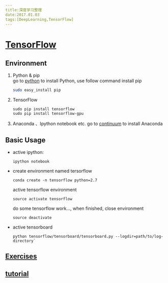 ```yaml
---
title:深度学习整理
date:2017.01.03
tags:[DeepLearning,TensorFlow]
---
```


# [TensorFlow](https://www.tensorflow.org/how_tos/using_gpu/#supported_devices)

## Environment
1. Python & pip  
    go to [python](https://www.python.org) to install Python, use follow command install pip
    ```bash
    sudo easy_install pip
    ```
2. TensorFlow  
    ```
    sudo pip install tensorflow
    sudo pip install tensorflow-gpu
    ```
3. Anaconda 、Ipython notebook etc.
    go to [continuum](https://www.continuum.io) to install Anaconda
## Basic Usage    
* active ipython:
    ```
    ipython notebook
    ```
* create environment named tersorflow
    ```
    conda create -n tensorflow python=2.7
    ```
    active tensorflow environment
    ```
    source activate tensorflow
    ```
    do some tensorflow work...,
    when finished, close environment
    ```
    source deactivate
    ```
* active tensorboard 
    ```
    python tensorflow/tensorboard/tensorboard.py --logdir=path/to/log-directory`
    ```

## [Exercises](exercises/)

## [tutorial](tutorial/)